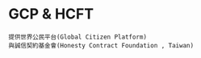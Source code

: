 GCP & HCFT
==========

    提供世界公民平台(Global Citizen Platform)
    與誠信契約基金會(Honesty Contract Foundation , Taiwan)

